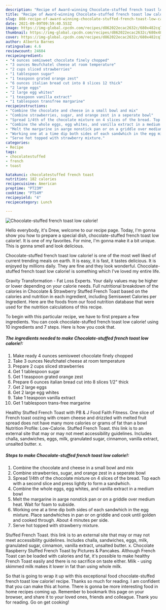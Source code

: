 ```yaml
---
description: "Recipe of Award-winning Chocolate-stuffed french toast low calorie!"
title: "Recipe of Award-winning Chocolate-stuffed french toast low calorie!"
slug: 808-recipe-of-award-winning-chocolate-stuffed-french-toast-low-calorie
date: 2021-09-09T09:59:40.553Z
image: https://img-global.cpcdn.com/recipes/d862022ecac2632c/680x482cq70/chocolate-stuffed-french-toast-low-calorie-recipe-main-photo.jpg
thumbnail: https://img-global.cpcdn.com/recipes/d862022ecac2632c/680x482cq70/chocolate-stuffed-french-toast-low-calorie-recipe-main-photo.jpg
cover: https://img-global.cpcdn.com/recipes/d862022ecac2632c/680x482cq70/chocolate-stuffed-french-toast-low-calorie-recipe-main-photo.jpg
author: Alberta Barnes
ratingvalue: 4.6
reviewcount: 24604
recipeingredient:
- "4 ounces semisweet chocolate finely chopped"
- "3 ounces Neufchatel cheese at room temperature"
- "2 cups sliced strawberries"
- "1 tablespoon sugar"
- "1 teaspoon grated orange zest"
- "6 ounces italian bread cut into 8 slices 12 thick"
- "2 large eggs"
- "2 large egg whites"
- "1 teaspoon vanilla extract"
- "1 tablespoon transfree margarine"
recipeinstructions:
- "Combine the chocolate and cheese in a small bowl and mix"
- "Combine strawberries, sugar, and orange zest in a seperate bowl"
- "Spread 1/4th of the chocolate mixture on 4 slices of the bread. Top each with a second slice and press lightly to form a sandwhich."
- "Combine the whole eggs, egg whites, and vanilla extract in a medium bowl"
- "Melt the margarine in aarge nonstick pan or on a griddle over medium heat. Wait for foam to subside."
- "Working one at a time dip both sides of each sandwhich in the egg mixture. Place sandwhiches in pan or on griddle and cook until golden and cooked through. About 4 minutes per side."
- "Serve hot topped with strawberry mixture."
categories:
- Recipe
tags:
- chocolatestuffed
- french
- toast

katakunci: chocolatestuffed french toast 
nutrition: 182 calories
recipecuisine: American
preptime: "PT23M"
cooktime: "PT54M"
recipeyield: "4"
recipecategory: Lunch

---
```



![Chocolate-stuffed french toast low calorie!](https://img-global.cpcdn.com/recipes/d862022ecac2632c/680x482cq70/chocolate-stuffed-french-toast-low-calorie-recipe-main-photo.jpg)

Hello everybody, it's Drew, welcome to our recipe page. Today, I'm gonna show you how to prepare a special dish, chocolate-stuffed french toast low calorie!. It is one of my favorites. For mine, I'm gonna make it a bit unique. This is gonna smell and look delicious.

Chocolate-stuffed french toast low calorie! is one of the most well liked of current trending meals on earth. It is easy, it is fast, it tastes delicious. It is enjoyed by millions daily. They are fine and they look wonderful. Chocolate-stuffed french toast low calorie! is something which I've loved my entire life.

Gravity Transformation - Fat Loss Experts. Your daily values may be higher or lower depending on your calorie needs. Full nutritional breakdown of the calories in Chocolate &amp; Strawberry Stuffed French Toast based on the calories and nutrition in each ingredient, including Semisweet Calories per Ingredient. Here are the foods from our food nutrition database that were used for the nutrition calculations of this recipe.


To begin with this particular recipe, we have to first prepare a few ingredients. You can cook chocolate-stuffed french toast low calorie! using 10 ingredients and 7 steps. Here is how you cook that.

<!--inarticleads1-->

##### The ingredients needed to make Chocolate-stuffed french toast low calorie!:

1. Make ready 4 ounces semisweet chocolate finely chopped
1. Take 3 ounces Neufchatel cheese at room temperature
1. Prepare 2 cups sliced strawberries
1. Get 1 tablespoon sugar
1. Get 1 teaspoon grated orange zest
1. Prepare 6 ounces italian bread cut into 8 slices 1/2&#34; thick
1. Get 2 large eggs
1. Get 2 large egg whites
1. Take 1 teaspoon vanilla extract
1. Get 1 tablespoon trans-free margarine


Healthy Stuffed French Toast with PB &amp; J Food Faith Fitness. One slice of French toast oozing with cream cheese and drizzled with melted fruit spread does not have many more calories or grams of fat than a bowl Nutrition Profile: Low-Calorie. Stuffed French Toast. this link is to an external site that may or may not meet accessibility guidelines. Includes challa, sandwiches, eggs, milk, granulated sugar, cinnamon, vanilla extract, unsalted butter. x. 

<!--inarticleads2-->

##### Steps to make Chocolate-stuffed french toast low calorie!:

1. Combine the chocolate and cheese in a small bowl and mix
1. Combine strawberries, sugar, and orange zest in a seperate bowl
1. Spread 1/4th of the chocolate mixture on 4 slices of the bread. Top each with a second slice and press lightly to form a sandwhich.
1. Combine the whole eggs, egg whites, and vanilla extract in a medium bowl
1. Melt the margarine in aarge nonstick pan or on a griddle over medium heat. Wait for foam to subside.
1. Working one at a time dip both sides of each sandwhich in the egg mixture. Place sandwhiches in pan or on griddle and cook until golden and cooked through. About 4 minutes per side.
1. Serve hot topped with strawberry mixture.


Stuffed French Toast. this link is to an external site that may or may not meet accessibility guidelines. Includes challa, sandwiches, eggs, milk, granulated sugar, cinnamon, vanilla extract, unsalted butter. x. Chocolate Raspberry Stuffed French Toast by Pictures &amp; Pancakes. Although French Toast can be loaded with calories and fat, it&#39;s possible to make healthy French Toast easily and there is no sacrifice on taste either. Milk - using skimmed milk makes it lower in fat than using whole milk. 

So that is going to wrap it up with this exceptional food chocolate-stuffed french toast low calorie! recipe. Thanks so much for reading. I am confident that you can make this at home. There is gonna be more interesting food in home recipes coming up. Remember to bookmark this page on your browser, and share it to your loved ones, friends and colleague. Thank you for reading. Go on get cooking!
